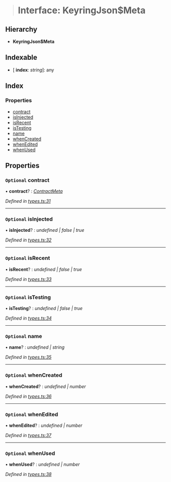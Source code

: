 > # Interface: KeyringJson$Meta

## Hierarchy

* **KeyringJson$Meta**

## Indexable

* \[ **index**: *string*\]: any

## Index

### Properties

* [contract](_types_.keyringjson_meta.md#optional-contract)
* [isInjected](_types_.keyringjson_meta.md#optional-isinjected)
* [isRecent](_types_.keyringjson_meta.md#optional-isrecent)
* [isTesting](_types_.keyringjson_meta.md#optional-istesting)
* [name](_types_.keyringjson_meta.md#optional-name)
* [whenCreated](_types_.keyringjson_meta.md#optional-whencreated)
* [whenEdited](_types_.keyringjson_meta.md#optional-whenedited)
* [whenUsed](_types_.keyringjson_meta.md#optional-whenused)

## Properties

### `Optional` contract

• **contract**? : *[ContractMeta](_types_.contractmeta.md)*

*Defined in [types.ts:31](https://github.com/polkadot-js/ui/blob/f30a94b/packages/ui-keyring/src/types.ts#L31)*

___

### `Optional` isInjected

• **isInjected**? : *undefined | false | true*

*Defined in [types.ts:32](https://github.com/polkadot-js/ui/blob/f30a94b/packages/ui-keyring/src/types.ts#L32)*

___

### `Optional` isRecent

• **isRecent**? : *undefined | false | true*

*Defined in [types.ts:33](https://github.com/polkadot-js/ui/blob/f30a94b/packages/ui-keyring/src/types.ts#L33)*

___

### `Optional` isTesting

• **isTesting**? : *undefined | false | true*

*Defined in [types.ts:34](https://github.com/polkadot-js/ui/blob/f30a94b/packages/ui-keyring/src/types.ts#L34)*

___

### `Optional` name

• **name**? : *undefined | string*

*Defined in [types.ts:35](https://github.com/polkadot-js/ui/blob/f30a94b/packages/ui-keyring/src/types.ts#L35)*

___

### `Optional` whenCreated

• **whenCreated**? : *undefined | number*

*Defined in [types.ts:36](https://github.com/polkadot-js/ui/blob/f30a94b/packages/ui-keyring/src/types.ts#L36)*

___

### `Optional` whenEdited

• **whenEdited**? : *undefined | number*

*Defined in [types.ts:37](https://github.com/polkadot-js/ui/blob/f30a94b/packages/ui-keyring/src/types.ts#L37)*

___

### `Optional` whenUsed

• **whenUsed**? : *undefined | number*

*Defined in [types.ts:38](https://github.com/polkadot-js/ui/blob/f30a94b/packages/ui-keyring/src/types.ts#L38)*